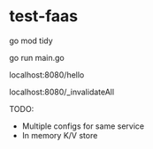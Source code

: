 # test-faas

go mod tidy

go run main.go

localhost:8080/hello

localhost:8080/_invalidateAll

TODO:
- Multiple configs for same service
- In memory K/V store
